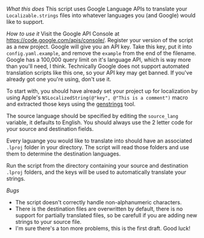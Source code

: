 _What this does_
This script uses Google Language APIs to translate your `Localizable.strings` files into whatever languages you (and Google) would like to support. 

_How to use it_
Visit the Google API Console at https://code.google.com/apis/console/. Register your version of the script as a new project. Google will give you an API key. Take this key, put it into `config.yaml.example`, and remove the `example` from the end of the filename. Google has a 100,000 query limit on it's language API, which is way more than you'll need, I think. Technically Google does not support automated translation scripts like this one, so your API key may get banned. If you've already got one you're using, don't use it.

To start with, you should have already set your project up for localization by using Apple's `NSLocalizedString(@"key", @"This is a comment")` macro and extracted those keys using the [genstrings][1] tool.

The source language should be specified by editing the `source_lang` variable, it defaults to English. You should always use the 2 letter code for your source and destination fields.

Every laguange you would like to translate into should have an associated `.lproj` folder in your directory. The script will read those folders and use them to determine the destination languages.

Run the script from the directory containing your source and destination `.lproj` folders, and the keys will be used to automatically translate your strings.

_Bugs_
 * The script doesn't correctly handle non-alphanumeric characters.
 * There is the destination files are overwritten by default, there is no support for partially translated files, so be carefull if you are adding new strings to your source file.
 * I'm sure there's a ton more problems, this is the first draft. Good luck!



[1]: http://developer.apple.com/library/ios/#documentation/Cocoa/Conceptual/LoadingResources/Strings/Strings.html%23//apple_ref/doc/uid/10000051i-CH6-SW5